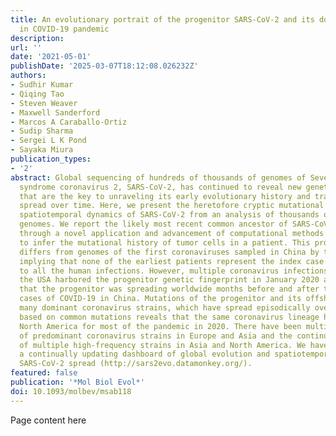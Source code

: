 ```yaml
---
title: An evolutionary portrait of the progenitor SARS-CoV-2 and its dominant offshoots
  in COVID-19 pandemic
description:
url: ''
date: '2021-05-01'
publishDate: '2025-03-07T18:12:08.026232Z'
authors:
- Sudhir Kumar
- Qiqing Tao
- Steven Weaver
- Maxwell Sanderford
- Marcos A Caraballo-Ortiz
- Sudip Sharma
- Sergei L K Pond
- Sayaka Miura
publication_types:
- '2'
abstract: Global sequencing of hundreds of thousands of genomes of Severe acute respiratory
  syndrome coronavirus 2, SARS-CoV-2, has continued to reveal new genetic variants
  that are the key to unraveling its early evolutionary history and tracking its global
  spread over time. Here, we present the heretofore cryptic mutational history and
  spatiotemporal dynamics of SARS-CoV-2 from an analysis of thousands of high-quality
  genomes. We report the likely most recent common ancestor of SARS-CoV-2, reconstructed
  through a novel application and advancement of computational methods initially developed
  to infer the mutational history of tumor cells in a patient. This progenitor genome
  differs from genomes of the first coronaviruses sampled in China by three variants,
  implying that none of the earliest patients represent the index case or gave rise
  to all the human infections. However, multiple coronavirus infections in China and
  the USA harbored the progenitor genetic fingerprint in January 2020 and later, suggesting
  that the progenitor was spreading worldwide months before and after the first reported
  cases of COVID-19 in China. Mutations of the progenitor and its offshoots have produced
  many dominant coronavirus strains, which have spread episodically over time. Fingerprinting
  based on common mutations reveals that the same coronavirus lineage has dominated
  North America for most of the pandemic in 2020. There have been multiple replacements
  of predominant coronavirus strains in Europe and Asia and the continued presence
  of multiple high-frequency strains in Asia and North America. We have developed
  a continually updating dashboard of global evolution and spatiotemporal trends of
  SARS-CoV-2 spread (http://sars2evo.datamonkey.org/).
featured: false
publication: '*Mol Biol Evol*'
doi: 10.1093/molbev/msab118
---
```


Page content here